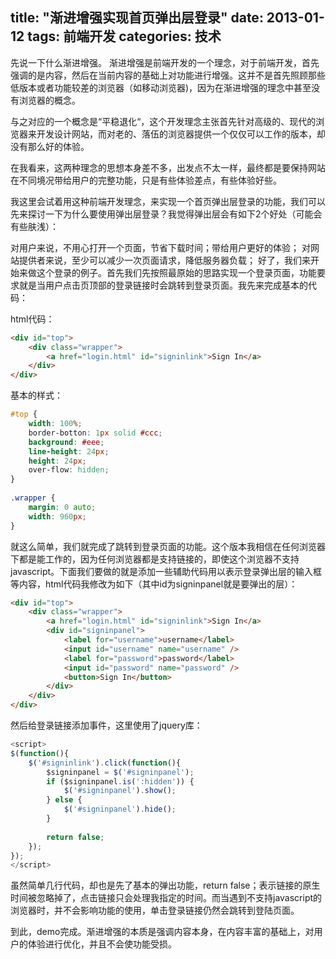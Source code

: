 title: "渐进增强实现首页弹出层登录"
date: 2013-01-12
tags: 前端开发
categories: 技术
---

先说一下什么渐进增强。 渐进增强是前端开发的一个理念，对于前端开发，首先强调的是内容，然后在当前内容的基础上对功能进行增强。这并不是首先照顾那些低版本或者功能较差的浏览器（如移动浏览器)，因为在渐进增强的理念中甚至没有浏览器的概念。

与之对应的一个概念是“平稳退化“，这个开发理念主张首先针对高级的、现代的浏览器来开发设计网站，而对老的、落伍的浏览器提供一个仅仅可以工作的版本，却没有那么好的体验。

在我看来，这两种理念的思想本身差不多，出发点不太一样，最终都是要保持网站在不同境况带给用户的完整功能，只是有些体验差点，有些体验好些。

我这里会试着用这种前端开发理念，来实现一个首页弹出层登录的功能，我们可以先来探讨一下为什么要使用弹出层登录？我觉得弹出层会有如下2个好处（可能会有些肤浅）：

对用户来说，不用心打开一个页面，节省下载时间；带给用户更好的体验；
对网站提供者来说，至少可以减少一次页面请求，降低服务器负载；
好了，我们来开始来做这个登录的例子。首先我们先按照最原始的思路实现一个登录页面，功能要求就是当用户点击页顶部的登录链接时会跳转到登录页面。我先来完成基本的代码：

html代码：

``` html
<div id="top">
    <div class="wrapper">     
        <a href="login.html" id="signinlink">Sign In</a>
    </div>
</div>
```

基本的样式：

``` css
#top {
    width: 100%;
    border-botton: 1px solid #ccc;
    background: #eee;
    line-height: 24px;
    height: 24px;
    over-flow: hidden;
}
 
.wrapper {
    margin: 0 auto;
    width: 960px;
}
```

就这么简单，我们就完成了跳转到登录页面的功能。这个版本我相信在任何浏览器下都是能工作的，因为任何浏览器都是支持链接的，即使这个浏览器不支持javascript。下面我们要做的就是添加一些辅助代码用以表示登录弹出层的输入框等内容，html代码我修改为如下（其中id为signinpanel就是要弹出的层）：

``` html
<div id="top">
    <div class="wrapper">     
        <a href="login.html" id="signinlink">Sign In</a>
        <div id="signinpanel">
            <label for="username">username</label>
            <input id="username" name="username" />
            <label for="password">password</label>
            <input id="password" name="password" />
            <button>Sign In</button>
        </div>
    </div>
</div>
```

然后给登录链接添加事件，这里使用了jquery库：

``` javascript
<script>
$(function(){
    $('#signinlink').click(function(){
        $signinpanel = $('#signinpanel');
        if ($signinpanel.is(':hidden')) {
            $('#signinpanel').show();
        } else {
            $('#signinpanel').hide();
        }
 
        return false;
    });
});
</script>
```

虽然简单几行代码，却也是先了基本的弹出功能，return false；表示链接的原生时间被忽略掉了，点击链接只会处理我指定的时间。而当遇到不支持javascript的浏览器时，并不会影响功能的使用，单击登录链接仍然会跳转到登陆页面。

到此，demo完成。渐进增强的本质是强调内容本身，在内容丰富的基础上，对用户的体验进行优化，并且不会使功能受损。